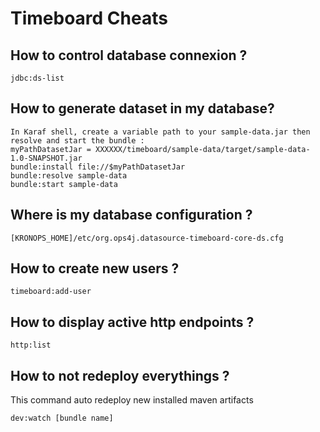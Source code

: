 # Timeboard Cheats


## How to control database connexion ?

    jdbc:ds-list 
    
## How to generate dataset in my database?

    In Karaf shell, create a variable path to your sample-data.jar then resolve and start the bundle :
    myPathDatasetJar = XXXXXX/timeboard/sample-data/target/sample-data-1.0-SNAPSHOT.jar
    bundle:install file://$myPathDatasetJar
    bundle:resolve sample-data
    bundle:start sample-data

## Where is my database configuration ?

    [KRONOPS_HOME]/etc/org.ops4j.datasource-timeboard-core-ds.cfg

## How to create new users ?

    timeboard:add-user

## How to display active http endpoints ?

    http:list

## How to not redeploy everythings ?

This command auto redeploy new installed maven artifacts 

    dev:watch [bundle name]
